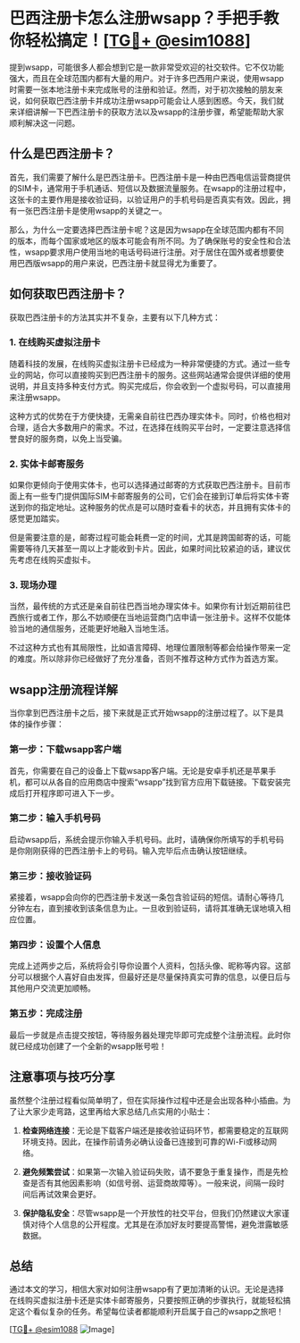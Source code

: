 # 巴西注册卡怎么注册wsapp？手把手教你轻松搞定！[[TG💪+ @esim1088](https://t.me/s/esim1088)]

提到wsapp，可能很多人都会想到它是一款非常受欢迎的社交软件。它不仅功能强大，而且在全球范围内都有大量的用户。对于许多巴西用户来说，使用wsapp时需要一张本地注册卡来完成账号的注册和验证。然而，对于初次接触的朋友来说，如何获取巴西注册卡并成功注册wsapp可能会让人感到困惑。今天，我们就来详细讲解一下巴西注册卡的获取方法以及wsapp的注册步骤，希望能帮助大家顺利解决这一问题。

## 什么是巴西注册卡？

首先，我们需要了解什么是巴西注册卡。巴西注册卡是一种由巴西电信运营商提供的SIM卡，通常用于手机通话、短信以及数据流量服务。在wsapp的注册过程中，这张卡的主要作用是接收验证码，以验证用户的手机号码是否真实有效。因此，拥有一张巴西注册卡是使用wsapp的关键之一。

那么，为什么一定要选择巴西注册卡呢？这是因为wsapp在全球范围内都有不同的版本，而每个国家或地区的版本可能会有所不同。为了确保账号的安全性和合法性，wsapp要求用户使用当地的电话号码进行注册。对于居住在国外或者想要使用巴西版wsapp的用户来说，巴西注册卡就显得尤为重要了。

## 如何获取巴西注册卡？

获取巴西注册卡的方法其实并不复杂，主要有以下几种方式：

### 1. 在线购买虚拟注册卡

随着科技的发展，在线购买虚拟注册卡已经成为一种非常便捷的方式。通过一些专业的网站，你可以直接购买到巴西注册卡的服务。这些网站通常会提供详细的使用说明，并且支持多种支付方式。购买完成后，你会收到一个虚拟号码，可以直接用来注册wsapp。

这种方式的优势在于方便快捷，无需亲自前往巴西办理实体卡。同时，价格也相对合理，适合大多数用户的需求。不过，在选择在线购买平台时，一定要注意选择信誉良好的服务商，以免上当受骗。

### 2. 实体卡邮寄服务

如果你更倾向于使用实体卡，也可以选择通过邮寄的方式获取巴西注册卡。目前市面上有一些专门提供国际SIM卡邮寄服务的公司，它们会在接到订单后将实体卡寄送到你的指定地址。这种服务的优点是可以随时查看卡的状态，并且拥有实体卡的感觉更加踏实。

但是需要注意的是，邮寄过程可能会耗费一定的时间，尤其是跨国邮寄的话，可能需要等待几天甚至一周以上才能收到卡片。因此，如果时间比较紧迫的话，建议优先考虑在线购买虚拟卡。

### 3. 现场办理

当然，最传统的方式还是亲自前往巴西当地办理实体卡。如果你有计划近期前往巴西旅行或者工作，那么不妨顺便在当地运营商门店申请一张注册卡。这样不仅能体验当地的通信服务，还能更好地融入当地生活。

不过这种方式也有其局限性，比如语言障碍、地理位置限制等都会给操作带来一定的难度。所以除非你已经做好了充分准备，否则不推荐这种方式作为首选方案。

## wsapp注册流程详解

当你拿到巴西注册卡之后，接下来就是正式开始wsapp的注册过程了。以下是具体的操作步骤：

### 第一步：下载wsapp客户端

首先，你需要在自己的设备上下载wsapp客户端。无论是安卓手机还是苹果手机，都可以从各自的应用商店中搜索“wsapp”找到官方应用下载链接。下载安装完成后打开程序即可进入下一步。

### 第二步：输入手机号码

启动wsapp后，系统会提示你输入手机号码。此时，请确保你所填写的手机号码是你刚刚获得的巴西注册卡上的号码。输入完毕后点击确认按钮继续。

### 第三步：接收验证码

紧接着，wsapp会向你的巴西注册卡发送一条包含验证码的短信。请耐心等待几分钟左右，直到接收到该条信息为止。一旦收到验证码，请将其准确无误地填入相应位置。

### 第四步：设置个人信息

完成上述两步之后，系统将会引导你设置个人资料，包括头像、昵称等内容。这部分可以根据个人喜好自由发挥，但最好还是尽量保持真实可靠的信息，以便日后与其他用户交流更加顺畅。

### 第五步：完成注册

最后一步就是点击提交按钮，等待服务器处理完毕即可完成整个注册流程。此时你就已经成功创建了一个全新的wsapp账号啦！

## 注意事项与技巧分享

虽然整个注册过程看似简单明了，但在实际操作过程中还是会出现各种小插曲。为了让大家少走弯路，这里再给大家总结几点实用的小贴士：

1. **检查网络连接**：无论是下载客户端还是接收验证码环节，都需要稳定的互联网环境支持。因此，在操作前请务必确认设备已连接到可靠的Wi-Fi或移动网络。

2. **避免频繁尝试**：如果第一次输入验证码失败，请不要急于重复操作，而是先检查是否有其他因素影响（如信号弱、运营商故障等）。一般来说，间隔一段时间后再试效果会更好。

3. **保护隐私安全**：尽管wsapp是一个开放性的社交平台，但我们仍然建议大家谨慎对待个人信息的公开程度。尤其是在添加好友时要提高警惕，避免泄露敏感数据。

## 总结

通过本文的学习，相信大家对如何注册wsapp有了更加清晰的认识。无论是选择在线购买虚拟注册卡还是实体卡邮寄服务，只要按照正确的步骤执行，就能轻松搞定这个看似复杂的任务。希望每位读者都能顺利开启属于自己的wsapp之旅吧！

[[TG💪+ @esim1088](https://t.me/s/esim1088) ![Image](https://i.postimg.cc/4NQfJmqS/Snipaste-2025-05-13-00-14-12.png)]